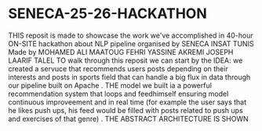 # SENECA-25-26-HACKATHON
THIS reposit is made to showcase the work we've accomplished in 40-hour  ON-SITE hackathon about NLP pipeline organised by SENECA  INSAT TUNIS 
Made by MOHAMED ALI MAATOUG
FEHRI YASSINE
AKREMI JOSEPH
LAARIF TALEL
TO walk through this reposit we can start by the IDEA:
we created a servuce that recommends users posts depending on their interests  and posts in sports field that can handle a big flux in data through our pipeline built on Apache . THE model we built ia a powerful recommendation system that loops and feedhimself ensuring model  continuous improveement and in real time   (for example the user says that he likes push ups, his feed would be filled with posts related to push ups and exercises of that genre) .
THE ABSTRACT ARCHITECTURE IS SHOWN 
